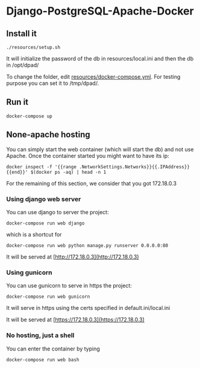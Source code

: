 # Django-PostgreSQL-Apache-Docker

## Install it

```
./resources/setup.sh
```

It will initialize the password of the db in resources/local.ini and then the db in /opt/dpad/

To change the folder, edit [resources/docker-compose.yml](https://github.com/bryan-brancotte/Django-PostgreSQL-Apache-Docker/blob/6f39dacd6f32ddb0024679f3a2c880639cc4731e/docker-compose.yml#L9). For testing purpose you can set it to /tmp/dpad/.

## Run it

```
docker-compose up
```

## None-apache hosting

You can simply start the web container (which will start the db) and 
not use Apache. Once the container started you might want to have its ip:
```
docker inspect -f '{{range .NetworkSettings.Networks}}{{.IPAddress}}{{end}}' $(docker ps -aq) | head -n 1 
```
For the remaining of this section, we consider that you got 172.18.0.3


### Using django web server
You can use django to server the project:
```
docker-compose run web django
```
which is a shortcut for
```
docker-compose run web python manage.py runserver 0.0.0.0:80
```
It will be served at [http://172.18.0.3](http://172.18.0.3)

### Using gunicorn

You can use gunicorn to serve in https the project:
```
docker-compose run web gunicorn
```
It will serve in https using the certs specified in default.ini/local.ini

It will be served at [https://172.18.0.3](https://172.18.0.3)

### No hosting, just a shell
You can enter the container by typing
```
docker-compose run web bash
```

